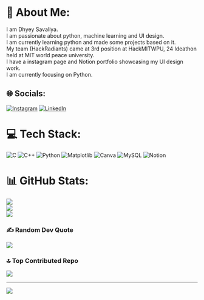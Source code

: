 # 💫 About Me:
I am Dhyey Savaliya. <br>I am passionate about python, machine learning and UI design.<br>I am currently learning python and made some projects based on it.<br>My team (HackRadiants) came at 3rd position at HackMITWPU, 24 Ideathon held at MIT world peace university.<br>I have a instagram page and Notion portfolio showcasing my UI design work.<br>I am currently focusing on Python.


## 🌐 Socials:
[![Instagram](https://img.shields.io/badge/Instagram-%23E4405F.svg?logo=Instagram&logoColor=white)](https://instagram.com/ui.paradigm) [![LinkedIn](https://img.shields.io/badge/LinkedIn-%230077B5.svg?logo=linkedin&logoColor=white)](https://linkedin.com/in/dhyey-savaliya-632bb4246) 

# 💻 Tech Stack:
![C](https://img.shields.io/badge/c-%2300599C.svg?style=for-the-badge&logo=c&logoColor=white) ![C++](https://img.shields.io/badge/c++-%2300599C.svg?style=for-the-badge&logo=c%2B%2B&logoColor=white) ![Python](https://img.shields.io/badge/python-3670A0?style=for-the-badge&logo=python&logoColor=ffdd54) ![Matplotlib](https://img.shields.io/badge/Matplotlib-%23ffffff.svg?style=for-the-badge&logo=Matplotlib&logoColor=black) ![Canva](https://img.shields.io/badge/Canva-%2300C4CC.svg?style=for-the-badge&logo=Canva&logoColor=white) ![MySQL](https://img.shields.io/badge/mysql-4479A1.svg?style=for-the-badge&logo=mysql&logoColor=white) ![Notion](https://img.shields.io/badge/Notion-%23000000.svg?style=for-the-badge&logo=notion&logoColor=white)
# 📊 GitHub Stats:
![](https://github-readme-stats.vercel.app/api?username=cursed-0men&theme=dark&hide_border=false&include_all_commits=true&count_private=true)<br/>
![](https://github-readme-streak-stats.herokuapp.com/?user=cursed-0men&theme=dark&hide_border=false)<br/>
![](https://github-readme-stats.vercel.app/api/top-langs/?username=cursed-0men&theme=dark&hide_border=false&include_all_commits=true&count_private=true&layout=compact)

### ✍️ Random Dev Quote
![](https://quotes-github-readme.vercel.app/api?type=horizontal&theme=radical)

### 🔝 Top Contributed Repo
![](https://github-contributor-stats.vercel.app/api?username=cursed-0men&limit=5&theme=radical&combine_all_yearly_contributions=true)

---
[![](https://visitcount.itsvg.in/api?id=cursed-0men&icon=0&color=0)](https://visitcount.itsvg.in)

<!-- Proudly created with GPRM ( https://gprm.itsvg.in ) -->
